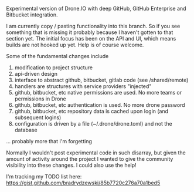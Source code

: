Experimental version of Drone.IO with deep GitHub, GitHub Enterprise and Bitbucket integration.

I am currently copy / pasting functionality into this branch. So if you see something that is missing it
probably because I haven't gotten to that section yet. The initial focus has been on the API and UI, which
means builds are not hooked up yet. Help is of course welcome.

Some of the fundamental changes include

1. modification to project structure
2. api-driven design
3. interface to abstract github, bitbucket, gitlab code (see /shared/remote)
4. handlers are structures with service providers "injected"
5. github, bitbucket, etc native permissions are used. No more teams or permissions in Drone
6. github, bitbucket, etc authentication is used. No more drone password
7. github, bitbucket, etc repository data is cached upon login (and subsequent logins)
8. configuration is driven by a file (~/.drone/drone.toml) and not the database

... probably more that I'm forgetting

Normally I wouldn't post experimental code in such disarray, but given the amount of activity around
the project I wanted to give the community visibility into these changes. I could also use the help!

I'm tracking my TODO list here:
https://gist.github.com/bradrydzewski/85b7720c276a70a1bed5